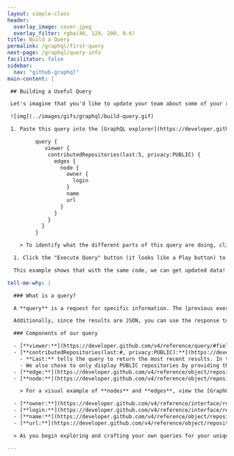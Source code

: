 ```yaml
---
layout: simple-class
header:
  overlay_image: cover.jpeg
  overlay_filter: rgba(46, 129, 200, 0.6)
title: Build a Query
permalink: /graphql/first-query
next-page: /graphql/query-info
facilitator: false
sidebar:
  nav: "github-graphql"
main-content: |

 ## Building a Useful Query

 Let's imagine that you'd like to update your team about some of your recent work via [an issue](https://guides.github.com/features/issues/). You could use a GraphQL query to find the repositories you've most recently contributed to.

 ![img](../images/gifs/graphql/build-query.gif)

 1. Paste this query into the [GraphQL explorer](https://developer.github.com/v4/explorer/).

         query {
            viewer {
             contributedRepositories(last:5, privacy:PUBLIC) {
               edges {
                 node {
                   owner {
                     login
                   }
                   name
                   url
                 }
               }
             }
           }
         }

    > To identify what the different parts of this query are doing, click "Tell me why" below. We could easily change this query to ask for different information. If you'd like, feel free to do that in your own query!

  1. Click the "Execute Query" button (it looks like a Play button) to run the query that is in the left pane and display the results in the right pane.

  This example shows that with the same code, we can get updated data! Any time you have to manually search for information, try to find out if and how you could use an API to do it for you.

tell-me-why: |

  ### What is a query?

  A **query** is a request for specific information. The [previous exercise](first-use#running-your-first-graphql-query) would be similar to asking someone for their name and a picture, except with a query we can ask GitHub to get the information from _hundreds_ (or _thousands_, or even _millions_) of users, repositories, issues, commits, and pull requests.

  Additionally, since the results are JSON, you can use the response to your query to power useful apps that request and send data to GitHub. When you use GraphQL to make a change to the data, it is called a **mutation**. We'll get to that soon.

  ### Components of our query

  - [**viewer:**](https://developer.github.com/v4/reference/query/#fields) Who is currently the logged in user? (you!)
  - [**contributedRepositories(last:#, privacy:PUBLIC):**](https://developer.github.com/v4/reference/object/user/#connections) Contributed repositories is what is known as a connection. It a relationship between two sets of data. In this case, it is a connection between the user (in this case the logged in user) and the (most recent) repositories the viewer has contributed to. We are providing two arguments to help us limit the results.
    - **Last:** tells the query to return the most recent results. In this case, the `#` must be used to limit the number of repositories returned.
    - We also chose to only display PUBLIC repositories by providing the **privacy** argument. We could also set this parameter to `PRIVATE`, or leave it out altogether if we'd like PUBLIC and PRIVATE repositories.
  - [**edge:**](https://developer.github.com/v4/reference/object/repositoryedge/) It is easiest to think of an edge as a bridge between two sets of data. You will need an edge any time you are working between nodes.
  - [**node:**](https://developer.github.com/v4/reference/object/repository/) A node is a set of data. If an edge is a bridge connecting two islands, the node is the island. Within a node, you can select specific data you would like to view. In this case, the node contains the information about the repositories.

    > For a visual example of **nodes** and **edges**, view the [GraphQL Voyager site](https://apis.guru/graphql-voyager/). Any column of data in the graphs would be considered a __node__, and the lines connecting them would be considered __edges__.

  - [**owner:**](https://developer.github.com/v4/reference/interface/repositoryowner/#repositoryowner) Within the node, you will find specific pieces of information called interfaces. These are interfaces have additional layers of data.
  - [**login:**](https://developer.github.com/v4/reference/interface/repositoryowner/#repositoryowner) The repository owner's username on GitHub. The owner may be an individual, or an organization.
  - [**name:**](https://developer.github.com/v4/reference/object/repository/#fields) The name of the repository.
  - [**url:**](https://developer.github.com/v4/reference/object/repository/#fields) The repository's URL.

  > As you begin exploring and crafting your own queries for your unique projects, you can click the "< Docs" button located above the right pane of the GraphQL Explorer to get a definition of different query objects or look for query objects that will perform the task you are attempting.

---
```

